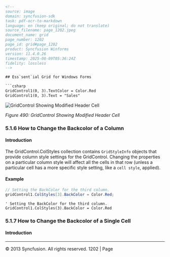 ```html
<!--
source: image
domain: syncfusion-sdk
task: pdf-ocr-to-markdown
language: en (keep original; do not translate)
source_filename: page_1202.jpeg
document_name: grid
page_number: 1202
page_id: grid#page_1202
product: Syncfusion Winforms
version: 11.4.0.26
timestamp: 2025-08-09T05:36:24Z
fidelity: lossless
-->

## Ess`sent`ial Grid for Windows Forms

```csharp
GridControl1(0, 3).TextColor = Color.Red
GridControl1(0, 3).Text = "Sales"
```

![GridControl Showing Modified Header Cell](figure.png)

*Figure 490: GridControl Showing Modified Header Cell*

### 5.1.6 How to Change the Backcolor of a Column

#### Introduction

The GridControl.ColStyles collection contains `GridStyleInfo` objects that provide column style settings for the GridControl. Changing the properties on a particular column style will affect all the cells in that row (unless a particular cell has a more specific style setting, like a `cell style`, applied).

#### Example

```csharp
// Setting the BackColor for the third column.
gridControl1.ColStyles[3].BackColor = Color.Red;
```

```vbnet
' Setting the BackColor for the third column.
GridControl1.ColStyles(3).BackColor = Color.Red
```

### 5.1.7 How to Change the Backcolor of a Single Cell

#### Introduction

---

© 2013 Syncfusion. All rights reserved. 1202 | Page
```